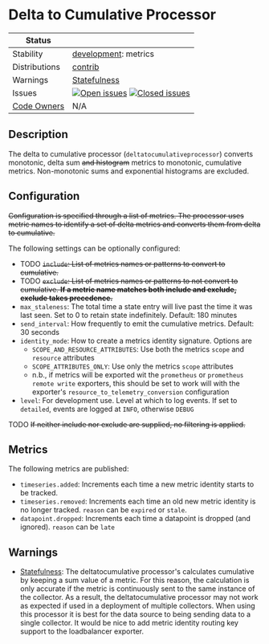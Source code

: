 # Delta to Cumulative Processor
<!-- status autogenerated section -->
| Status        |                                                                                                                                                                                                                                                                                                                                                                                                                                                                                                                                                                                                                                                                                                                                                     |
| ------------- |-----------------------------------------------------------------------------------------------------------------------------------------------------------------------------------------------------------------------------------------------------------------------------------------------------------------------------------------------------------------------------------------------------------------------------------------------------------------------------------------------------------------------------------------------------------------------------------------------------------------------------------------------------------------------------------------------------------------------------------------------------|
| Stability     | [development]: metrics                                                                                                                                                                                                                                                                                                                                                                                                                                                                                                                                                                                                                                                                                                                                    |
| Distributions | [contrib]                                                                                                                                                                                                                                                                                                                                                                                                                                                                                                                                                                                                                                                                                                                                           |
| Warnings      | [Statefulness](#warnings)                                                                                                                                                                                                                                                                                                                                                                                                                                                                                                                                                                                                                                                                                                                           |
| Issues        | [![Open issues](https://img.shields.io/github/issues-search/open-telemetry/opentelemetry-collector-contrib?query=is%3Aissue%20is%3Aopen%20label%3Aprocessor%2Fdeltatocumulative%20&label=open&color=orange&logo=opentelemetry)](https://github.com/open-telemetry/opentelemetry-collector-contrib/issues?q=is%3Aopen+is%3Aissue+label%3Aprocessor%2Fdeltatocumulative) [![Closed issues](https://img.shields.io/github/issues-search/open-telemetry/opentelemetry-collector-contrib?query=is%3Aissue%20is%3Aclosed%20label%3Aprocessor%2Fdeltatocumulative%20&label=closed&color=blue&logo=opentelemetry)](https://github.com/open-telemetry/opentelemetry-collector-contrib/issues?q=is%3Aclosed+is%3Aissue+label%3Aprocessor%2Fdeltatocumulative) |
| [Code Owners](https://github.com/open-telemetry/opentelemetry-collector-contrib/blob/main/CONTRIBUTING.md#becoming-a-code-owner)    | N/A                                                                                                                                                                                                                                                                                                                                                                                                                                                                                                                                                                                                                                                                                                                                                 |

[development]: https://github.com/open-telemetry/opentelemetry-collector#beta
[contrib]: https://github.com/open-telemetry/opentelemetry-collector-releases/tree/main/distributions/otelcol-contrib
<!-- end autogenerated section -->

## Description

The delta to cumulative processor (`deltatocumulativeprocessor`) converts monotonic, delta sum ~~and histogram~~ metrics to monotonic, cumulative metrics. Non-monotonic sums and exponential histograms are excluded.

## Configuration

~~Configuration is specified through a list of metrics. The processor uses metric names to identify a set of delta metrics and converts them from delta to cumulative.~~

The following settings can be optionally configured:

- TODO ~~`include`: List of metrics names or patterns to convert to cumulative.~~
- TODO ~~`exclude`: List of metrics names or patterns to not convert to cumulative.  **If a metric name matches both include and exclude, exclude takes precedence.**~~
- `max_staleness`: The total time a state entry will live past the time it was last seen. Set to 0 to retain state indefinitely. Default: 180 minutes
- `send_interval`: How frequently to emit the cumulative metrics. Default: 30 seconds
- `identity_mode`: How to create a metrics identity signature. Options are
  - `SCOPE_AND_RESOURCE_ATTRIBUTES`: Use both the metrics `scope` and `resource` attributes
  - `SCOPE_ATTRIBUTES_ONLY`: Use only the metrics `scope` attributes
  - n.b., if metrics will be exported wit the `prometheus` or `prometheus remote write` exporters, this should be set to work will with the exporter's `resource_to_telemetry_conversion` configuration
- `level`: For development use. Level at which to log events.  If set to `detailed`, events are logged at `INFO`, otherwise `DEBUG`

TODO  ~~If neither include nor exclude are supplied, no filtering is applied.~~

## Metrics
The following metrics are published:

- `timeseries.added`: Increments each time a new metric identity starts to be tracked.
- `timeseries.removed`: Increments each time an old new metric identity is no longer tracked.  `reason` can be `expired` or `stale`.
- `datapoint.dropped`: Increments each time a datapoint is dropped (and ignored). `reason` can be `late`

## Warnings

- [Statefulness](https://github.com/open-telemetry/opentelemetry-collector/blob/main/docs/standard-warnings.md#statefulness): The deltatocumulative processor's calculates cumulative by keeping a sum value of a metric.  For this reason, the calculation is only accurate if the metric is continuously sent to the same instance of the collector.  As a result, the deltatocumulative processor may not work as expected if used in a deployment of multiple collectors.  When using this processor it is best for the data source to being sending data to a single collector. It would be nice to add metric identity routing key support to the loadbalancer exporter.


[development]: https://github.com/open-telemetry/opentelemetry-collector#development
[contrib]: https://github.com/open-telemetry/opentelemetry-collector-releases/tree/main/distributions/otelcol-contrib
